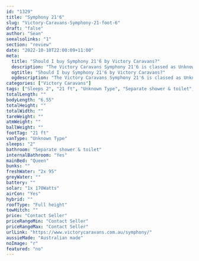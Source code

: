 ```yaml
---
id: "1329"
title: "Symphony 21'6"
slug: "Victory-Caravans-Symphony-21-foot-6"
draft: "false"
author: "Sean"
seealsolinks: "1"
section: "review"
date: "2022-10-10T22:00:09+11:00"
meta:
  title: "Should I buy Symphony 21'6 by Victory Caravans?"
  description: "The Victory Caravans Symphony 21'6 is classed as Unknown Type, and sleeps 2 people. It is Australian made and comes in at 21 ft. It generally has Separate shower & toilet."
  ogtitle: "Should I buy Symphony 21'6 by Victory Caravans?"
  ogdescription: "The Victory Caravans Symphony 21'6 is classed as Unknown Type, and sleeps 2 people. It is Australian made and comes in at 21 ft. It generally has Separate shower & toilet."
categories: ["Victory Caravans"]
tags: ["Sleeps 2", "21 ft", "Unknown Type", "Separate shower & toilet", "Full height", "Price Unknown", "Australian made"]
totalLength: ""
bodyLength: "6.55"
totalHeight: ""
totalWidth: ""
tareWeight: ""
atmWeight: ""
ballWeight: ""
footTag: "21 ft"
vanType: "Unknown Type"
sleeps: "2"
bathroom: "Separate shower & toilet"
internalBathroom: "Yes"
mainBed: "Queen"
bunks: ""
freshWater: "2x 95"
greyWater: ""
battery: ""
solar: "1x 170Watts"
airCon: "Yes"
hybrid: ""
roofType: "Full height"
towHitch: ""
price: "Contact Seller"
priceRangeMin: "Contact Seller"
priceRangeMax: "Contact Seller"
urlLink: "https://www.victorycaravans.com.au/symphony/"
aussieMade: "Australian made"
noImage: "r"
featured: "no"
---
```

